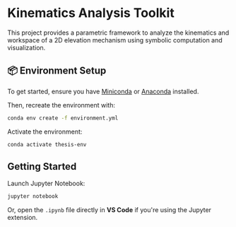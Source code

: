 # Kinematics Analysis Toolkit

This project provides a parametric framework to analyze the kinematics and workspace of a 2D elevation mechanism using symbolic computation and visualization.

## 📦 Environment Setup

To get started, ensure you have [Miniconda](https://docs.conda.io/en/latest/miniconda.html) or [Anaconda](https://www.anaconda.com/products/distribution) installed.

Then, recreate the environment with:

```bash
conda env create -f environment.yml
```

Activate the environment:

```bash
conda activate thesis-env
```

## Getting Started

Launch Jupyter Notebook:

```bash
jupyter notebook
```

Or, open the `.ipynb` file directly in **VS Code** if you're using the Jupyter extension.
